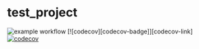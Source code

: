 # test_project
![example workflow](https://github.com/rhaeus/test_project/actions/workflows/test.yml/badge.svg)
[![codecov][codecov-badge]][codecov-link]
[![codecov](https://codecov.io/github/rhaeus/test_project/branch/main/graph/badge.svg?token=3MKDS0EKPP)](https://codecov.io/github/rhaeus/test_project)